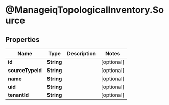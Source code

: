# @ManageiqTopologicalInventory.Source

## Properties
Name | Type | Description | Notes
------------ | ------------- | ------------- | -------------
**id** | **String** |  | [optional] 
**sourceTypeId** | **String** |  | [optional] 
**name** | **String** |  | [optional] 
**uid** | **String** |  | [optional] 
**tenantId** | **String** |  | [optional] 


